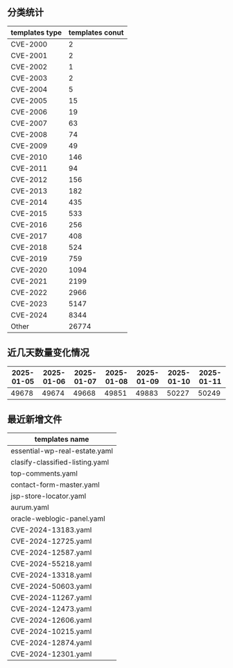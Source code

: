 ## 分类统计
| templates type | templates conut | 
| --- | --- |
| CVE-2000 | 2 |
| CVE-2001 | 2 |
| CVE-2002 | 1 |
| CVE-2003 | 2 |
| CVE-2004 | 5 |
| CVE-2005 | 15 |
| CVE-2006 | 19 |
| CVE-2007 | 63 |
| CVE-2008 | 74 |
| CVE-2009 | 49 |
| CVE-2010 | 146 |
| CVE-2011 | 94 |
| CVE-2012 | 156 |
| CVE-2013 | 182 |
| CVE-2014 | 435 |
| CVE-2015 | 533 |
| CVE-2016 | 256 |
| CVE-2017 | 408 |
| CVE-2018 | 524 |
| CVE-2019 | 759 |
| CVE-2020 | 1094 |
| CVE-2021 | 2199 |
| CVE-2022 | 2966 |
| CVE-2023 | 5147 |
| CVE-2024 | 8344 |
| Other | 26774 |
## 近几天数量变化情况
|2025-01-05 | 2025-01-06 | 2025-01-07 | 2025-01-08 | 2025-01-09 | 2025-01-10 | 2025-01-11|
|--- | ------ | ------ | ------ | ------ | ------ | ---|
|49678 | 49674 | 49668 | 49851 | 49883 | 50227 | 50249|
## 最近新增文件
| templates name | 
| --- |
| essential-wp-real-estate.yaml |
| clasify-classified-listing.yaml |
| top-comments.yaml |
| contact-form-master.yaml |
| jsp-store-locator.yaml |
| aurum.yaml |
| oracle-weblogic-panel.yaml |
| CVE-2024-13183.yaml |
| CVE-2024-12725.yaml |
| CVE-2024-12587.yaml |
| CVE-2024-55218.yaml |
| CVE-2024-13318.yaml |
| CVE-2024-50603.yaml |
| CVE-2024-11267.yaml |
| CVE-2024-12473.yaml |
| CVE-2024-12606.yaml |
| CVE-2024-10215.yaml |
| CVE-2024-12874.yaml |
| CVE-2024-12301.yaml |
